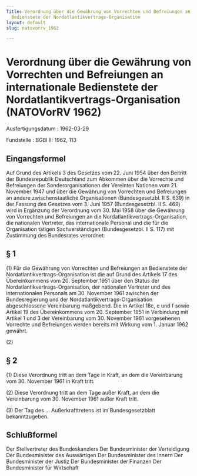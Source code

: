 ```yaml
---
Title: Verordnung über die Gewährung von Vorrechten und Befreiungen an internationale
  Bedienstete der Nordatlantikvertrags-Organisation
layout: default
slug: natovorrv_1962

---
```


# Verordnung über die Gewährung von Vorrechten und Befreiungen an internationale Bedienstete der Nordatlantikvertrags-Organisation (NATOVorRV 1962)

Ausfertigungsdatum
:   1962-03-29

Fundstelle
:   BGBl II: 1962, 113



## Eingangsformel

Auf Grund des Artikels 3 des Gesetzes vom 22. Juni 1954 über den
Beitritt der Bundesrepublik Deutschland zum Abkommen über die
Vorrechte und Befreiungen der Sonderorganisationen der Vereinten
Nationen vom 21. November 1947 und über die Gewährung von Vorrechten
und Befreiungen an andere zwischenstaatliche Organisationen
(Bundesgesetzbl. II S. 639) in der Fassung des Gesetzes vom 3. Juni
1957 (Bundesgesetzbl. II S. 469) wird in Ergänzung der Verordnung vom
30\. Mai 1958 über die Gewährung von Vorrechten und Befreiungen an die
Nordatlantikvertrags-Organisation, die nationalen Vertreter, das
internationale Personal und die für die Organisation tätigen
Sachverständigen (Bundesgesetzbl. II S. 117) mit Zustimmung des
Bundesrates verordnet:


## § 1

(1) Für die Gewährung von Vorrechten und Befreiungen an Bedienstete
der Nordatlantikvertrags-Organisation ist die auf Grund des Artikels
17 des Übereinkommens vom 20. September 1951 über den Status der
Nordatlantikvertrags-Organisation, der nationalen Vertreter und des
internationalen Personals am 30. November 1961 zwischen der
Bundesregierung und der Nordatlantikvertrags-Organisation
abgeschlossene Vereinbarung maßgebend. Die in Artikel 18c, e und f
sowie Artikel 19 des Übereinkommens vom 20. September 1951 in
Verbindung mit Artikel 1 und 3 der Vereinbarung vom 30. November 1961
vorgesehenen Vorrechte und Befreiungen werden bereits mit Wirkung vom
1\. Januar 1962 gewährt.

(2)


## § 2

(1) Diese Verordnung tritt an dem Tage in Kraft, an dem die
Vereinbarung vom 30. November 1961 in Kraft tritt.

(2) Diese Verordnung tritt an dem Tage außer Kraft, an dem die
Vereinbarung vom 30. November 1961 außer Kraft tritt.

(3) Der Tag des ... Außerkrafttretens ist im Bundesgesetzblatt
bekanntzugeben.


## Schlußformel

Der Stellvertreter des Bundeskanzlers
Der Bundesminister der Verteidigung
Der Bundesminister des Auswärtigen
Der Bundesminister des Innern
Der Bundesminister der Justiz
Der Bundesminister der Finanzen
Der Bundesminister für Wirtschaft

